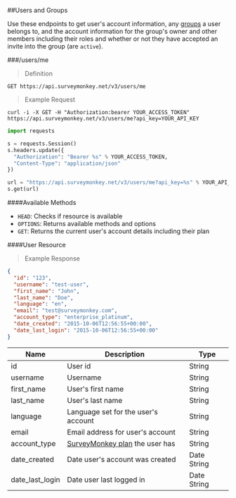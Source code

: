 ##Users and Groups

Use these endpoints to get user's account information, any [groups](http://help.surveymonkey.com/articles/en_US/kb/Groups) a user belongs to, and the account information for the group's owner and other members including their roles and whether or not they have accepted an invite into the group (are `active`). 

###/users/me

>Definition

```
GET https://api.surveymonkey.net/v3/users/me
```

>Example Request

```shell
curl -i -X GET -H "Authorization:bearer YOUR_ACCESS_TOKEN" https://api.surveymonkey.net/v3/users/me?api_key=YOUR_API_KEY
```

```python
import requests

s = requests.Session()
s.headers.update({
  "Authorization": "Bearer %s" % YOUR_ACCESS_TOKEN,
  "Content-Type": "application/json"
})

url = "https://api.surveymonkey.net/v3/users/me?api_key=%s" % YOUR_API_KEY
s.get(url)
```

####Available Methods

 * `HEAD`: Checks if resource is available
 * `OPTIONS`: Returns available methods and options
 * `GET`: Returns the current user's account details including their plan

####User Resource

>Example Response

```json
{
  "id": "123",
  "username": "test-user",
  "first_name": "John",
  "last_name": "Doe",
  "language": "en",
  "email": "test@surveymonkey.com",
  "account_type": "enterprise_platinum",
  "date_created": "2015-10-06T12:56:55+00:00",
  "date_last_login": "2015-10-06T12:56:55+00:00"
}
```

Name | Description | Type
------ | ------- | -------
id | User id | String
username | Username | String
first_name | User's first name | String
last_name | User's last name | String
language | Language set for the user's account | String
email | Email address for user's account | String
account_type | [SurveyMonkey plan](https://www.surveymonkey.com/pricing/?ut_source=dev_portal&amp;ut_source2=docs) the user has | String
date_created | Date user's account was created | Date String
date_last_login | Date user last logged in | Date String